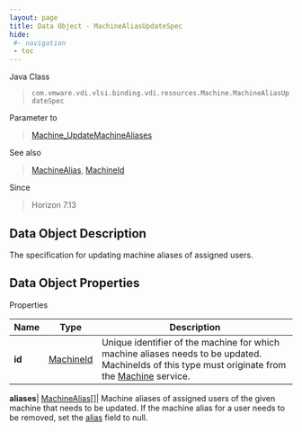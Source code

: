 ```yaml
---
layout: page
title: Data Object - MachineAliasUpdateSpec
hide:
 #- navigation
 - toc
---
```






Java Class  
> `com.vmware.vdi.vlsi.binding.vdi.resources.Machine.MachineAliasUpdateSpec`

Parameter to  
> [Machine_UpdateMachineAliases](vdi.resources.Machine.md#updateMachineAliases)

See also  
> [MachineAlias](vdi.resources.Machine.MachineAlias.md), [MachineId](vdi.entity.MachineId.md)

Since  
> Horizon 7.13


## Data Object Description 

The specification for updating machine aliases of assigned users. 

## Data Object Properties

Properties

Name |  Type |  Description   
---|---|---  
**id**| [MachineId](vdi.entity.MachineId.md)|  Unique identifier of the machine for which machine aliases needs to be updated. MachineIds of this type must originate from the [Machine](vdi.resources.Machine.md) service.   
  
**aliases**| [MachineAlias[]](vdi.resources.Machine.MachineAlias.md)|  Machine aliases of assigned users of the given machine that needs to be updated. If the machine alias for a user needs to be removed, set the [alias](vdi.resources.Machine.MachineAlias.md#alias) field to null.   
  
  
  
 
  
  
